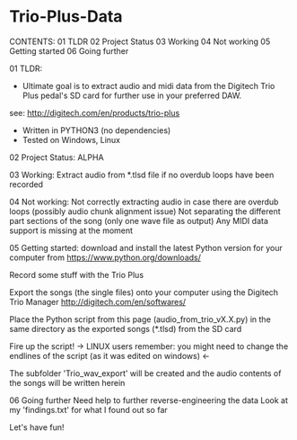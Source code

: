 # Trio-Plus-Data
CONTENTS:
01 TLDR
02 Project Status
03 Working
04 Not working
05 Getting started
06 Going further


01 TLDR:
* Ultimate goal is to extract audio and midi data from the Digitech Trio Plus pedal's SD card for further use in your preferred DAW.

see: http://digitech.com/en/products/trio-plus

* Written in PYTHON3 (no dependencies)
* Tested on Windows, Linux


02 Project Status:
ALPHA

03 Working:
Extract audio from *.tlsd file if no overdub loops have been recorded

04 Not working:
Not correctly extracting audio in case there are overdub loops (possibly audio chunk alignment issue)
Not separating the different part sections of the song (only one wave file as output)
Any MIDI data support is missing at the moment

05 Getting started:
download and install the latest Python version for your computer from
https://www.python.org/downloads/

Record some stuff with the Trio Plus

Export the songs (the single files) onto your computer using the Digitech Trio Manager
http://digitech.com/en/softwares/

Place the Python script from this page (audio_from_trio_vX.X.py) in the same directory as the exported songs (*.tlsd) from the SD card

Fire up the script! -> LINUX users remember: you might need to change the endlines of the script (as it was edited on windows) <-

The subfolder 'Trio_wav_export' will be created and the audio contents of the songs will be written herein

06 Going further
Need help to further reverse-engineering the data
Look at my 'findings.txt' for what I found out so far

Let's have fun!
